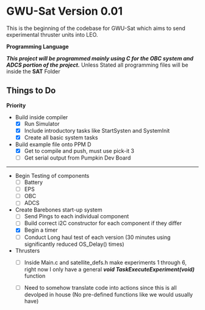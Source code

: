 # GWU-Sat Version 0.01

This is the beginning of the codebase for GWU-Sat which aims to send experimental thruster units into LEO.


**Programming Language**

***This project will be programmed mainly using C for the OBC system and ADCS portion of the project.***
Unless Stated all programming files will be inside the **SAT** Folder

## Things to Do

**Priority**
- Build inside compiler
    - [x] Run Simulator
    - [x] Include introductory tasks like StartSysten and SystemInit
    - [x] Create all basic system tasks

- Build example file onto PPM D
    - [x] Get to compile and push, must use pick-it 3
    - [ ] Get serial output from Pumpkin Dev Board

---------------------------------------------

- Begin Testing of components 
    - [ ] Battery
    - [ ] EPS
    - [ ] OBC
    - [ ] ADCS
- Create Barebones start-up system
    - [ ] Send Pings to each individual component
    - [ ] Build correct i2C constructor for each component if they differ
    - [x] Begin a timer
    - [ ] Conduct Long haul test of each version (30 minutes using significantly reduced OS_Delay() times) 
- Thrusters
    - [ ] Inside Main.c and satellite_defs.h make experiments 1 through 6, right now I only have a general ***void TaskExecuteExperiment(void)*** function
    - [ ] Need to somehow translate code into actions since this is all devolped in house (No pre-defined functions like we would usually have)



